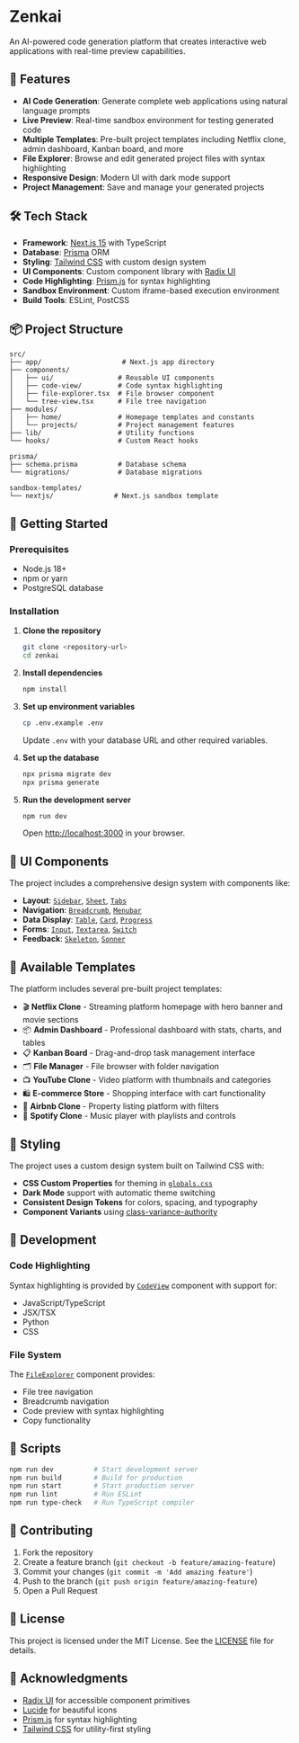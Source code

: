 # Zenkai

An AI-powered code generation platform that creates interactive web applications with real-time preview capabilities.

## 🚀 Features

- **AI Code Generation**: Generate complete web applications using natural language prompts
- **Live Preview**: Real-time sandbox environment for testing generated code
- **Multiple Templates**: Pre-built project templates including Netflix clone, admin dashboard, Kanban board, and more
- **File Explorer**: Browse and edit generated project files with syntax highlighting
- **Responsive Design**: Modern UI with dark mode support
- **Project Management**: Save and manage your generated projects

## 🛠️ Tech Stack

- **Framework**: [Next.js 15](https://nextjs.org/) with TypeScript
- **Database**: [Prisma](https://www.prisma.io/) ORM
- **Styling**: [Tailwind CSS](https://tailwindcss.com/) with custom design system
- **UI Components**: Custom component library with [Radix UI](https://www.radix-ui.com/)
- **Code Highlighting**: [Prism.js](https://prismjs.com/) for syntax highlighting
- **Sandbox Environment**: Custom iframe-based execution environment
- **Build Tools**: ESLint, PostCSS

## 📦 Project Structure

```
src/
├── app/                    # Next.js app directory
├── components/            
│   ├── ui/                # Reusable UI components
│   ├── code-view/         # Code syntax highlighting
│   ├── file-explorer.tsx  # File browser component
│   └── tree-view.tsx      # File tree navigation
├── modules/
│   ├── home/              # Homepage templates and constants
│   └── projects/          # Project management features
├── lib/                   # Utility functions
└── hooks/                 # Custom React hooks

prisma/
├── schema.prisma          # Database schema
└── migrations/            # Database migrations

sandbox-templates/
└── nextjs/               # Next.js sandbox template
```

## 🚀 Getting Started

### Prerequisites

- Node.js 18+ 
- npm or yarn
- PostgreSQL database

### Installation

1. **Clone the repository**
   ```bash
   git clone <repository-url>
   cd zenkai
   ```

2. **Install dependencies**
   ```bash
   npm install
   ```

3. **Set up environment variables**
   ```bash
   cp .env.example .env
   ```
   
   Update `.env` with your database URL and other required variables.

4. **Set up the database**
   ```bash
   npx prisma migrate dev
   npx prisma generate
   ```

5. **Run the development server**
   ```bash
   npm run dev
   ```

   Open [http://localhost:3000](http://localhost:3000) in your browser.

## 🎨 UI Components

The project includes a comprehensive design system with components like:

- **Layout**: [`Sidebar`](src/components/ui/sidebar.tsx), [`Sheet`](src/components/ui/sheet.tsx), [`Tabs`](src/components/ui/tabs.tsx)
- **Navigation**: [`Breadcrumb`](src/components/ui/breadcrumb.tsx), [`Menubar`](src/components/ui/menubar.tsx)
- **Data Display**: [`Table`](src/components/ui/table.tsx), [`Card`](src/components/ui/card.tsx), [`Progress`](src/components/ui/progress.tsx)
- **Forms**: [`Input`](src/components/ui/input.tsx), [`Textarea`](src/components/ui/textarea.tsx), [`Switch`](src/components/ui/switch.tsx)
- **Feedback**: [`Skeleton`](src/components/ui/skeleton.tsx), [`Sonner`](src/components/ui/sonner.tsx)

## 🎯 Available Templates

The platform includes several pre-built project templates:

- 🎬 **Netflix Clone** - Streaming platform homepage with hero banner and movie sections
- 📦 **Admin Dashboard** - Professional dashboard with stats, charts, and tables  
- 📋 **Kanban Board** - Drag-and-drop task management interface
- 🗂️ **File Manager** - File browser with folder navigation
- 📺 **YouTube Clone** - Video platform with thumbnails and categories
- 🛍️ **E-commerce Store** - Shopping interface with cart functionality
- 🏡 **Airbnb Clone** - Property listing platform with filters
- 🎵 **Spotify Clone** - Music player with playlists and controls

## 🎨 Styling

The project uses a custom design system built on Tailwind CSS with:

- **CSS Custom Properties** for theming in [`globals.css`](src/app/globals.css)
- **Dark Mode** support with automatic theme switching
- **Consistent Design Tokens** for colors, spacing, and typography
- **Component Variants** using [class-variance-authority](https://cva.style/)

## 🔧 Development

### Code Highlighting

Syntax highlighting is provided by [`CodeView`](src/components/code-view/index.tsx) component with support for:
- JavaScript/TypeScript
- JSX/TSX  
- Python
- CSS

### File System

The [`FileExplorer`](src/components/file-explorer.tsx) component provides:
- File tree navigation
- Breadcrumb navigation
- Code preview with syntax highlighting
- Copy functionality

## 📝 Scripts

```bash
npm run dev          # Start development server
npm run build        # Build for production  
npm run start        # Start production server
npm run lint         # Run ESLint
npm run type-check   # Run TypeScript compiler
```

## 🤝 Contributing

1. Fork the repository
2. Create a feature branch (`git checkout -b feature/amazing-feature`)
3. Commit your changes (`git commit -m 'Add amazing feature'`)
4. Push to the branch (`git push origin feature/amazing-feature`)
5. Open a Pull Request

## 📄 License

This project is licensed under the MIT License. See the [LICENSE](LICENSE) file for details.

## 🙏 Acknowledgments

- [Radix UI](https://www.radix-ui.com/) for accessible component primitives
- [Lucide](https://lucide.dev/) for beautiful icons
- [Prism.js](https://prismjs.com/) for syntax highlighting
- [Tailwind CSS](https://tailwindcss.com/) for utility-first styling
